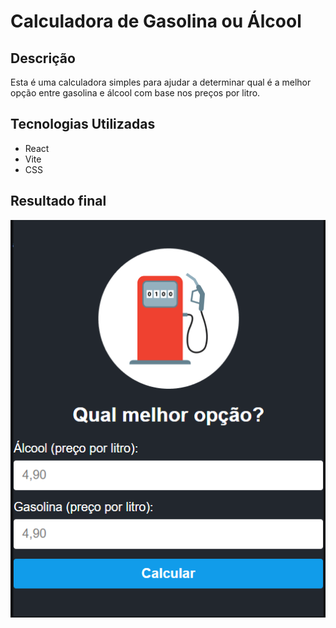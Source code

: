 # Calculadora de Gasolina ou Álcool

## Descrição

Esta é uma calculadora simples para ajudar a determinar qual é a melhor opção entre gasolina e álcool com base nos preços por litro.

## Tecnologias Utilizadas

- React
- Vite
- CSS

## Resultado final


<div align= 'center'>
  <img src="Calculadora.png" alt="Minha Imagem">
</div>













